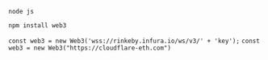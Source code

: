 `node js`

`npm install web3`

`const web3 = new Web3('wss://rinkeby.infura.io/ws/v3/' + 'key');`
`const web3 = new Web3("https://cloudflare-eth.com")`

